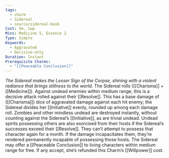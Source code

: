 ```yaml
---
tags:
  - charm
  - Sidereal
  - source/sidereal-book
Cost: 5m, 1wp
Mins: Medicine 5, Essence 2
Type: Simple
Keywords:
  - Aggravated
  - Decisive-only
Duration: Instant
Prerequisite Charms:
  - "[[Peaceable Conclusion]]"
---
```

*The Sidereal makes the Lesser Sign of the Corpse, shining with a violent radiance that brings stillness to the world.*
The Sidereal rolls ([[Charisma]] + [[Medicine]]). Against undead enemies within medium range, this is a decisive attack rolled against their [[Resolve]]. This has a base damage of ([[Charisma]]) dice of aggravated damage against each hit enemy; the Sidereal divides her [[Initiative]] evenly, rounded up among each damage roll. Zombies and other mindless undead are destroyed instantly, without counting against the Sidereal’s [[Initiative]], as are trivial undead. Undead spirits possessing others are also exorcised from their hosts if the Sidereal’s successes exceed their [[Resolve]]. They can’t attempt to possess that character again for a month. If the damage incapacitates them, they’re rendered permanently incapable of possessing those hosts. The Sidereal may offer a [[Peaceable Conclusion]] to living characters within medium range for free. If any accept, she’s refunded this Charm’s [[Willpower]] cost.